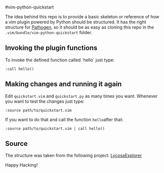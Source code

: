 #vim-python-quickstart

The idea behind this repo is to provide a basic skeleton or reference of how a vim plugin powered by Python should be structured. 
It has the right structure for [Pathogen](https://github.com/tpope/vim-pathogen), so it should be as easy as cloning
this repo in the `.vim/bundle/vim-python-quickstart` folder.

## Invoking the plugin functions

To invoke the defined function called ´hello´ just type:

```vim
:call hello()
```

## Making changes and running it again

Edit `quickstart.vim` and `quickstart.py` as many times you want. Whenever you want to test the changes just type:

```vim
:source path/to/quickstart.vim
```

If you want to do that and call the function `hello`after that:

```vim
:source path/to/quickstart.vim | call hello()
```

## Source

The structure was taken from the following project: [LycosaExplorer](https://bitbucket.org/mikehart/lycosaexplorer/)

Happy Hacking!

